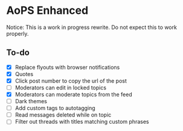 # AoPS Enhanced
Notice: This is a work in progress rewrite. Do not expect this to work properly.

## To-do

- [X] Replace flyouts with browser notifications
- [X] Quotes
- [X] Click post number to copy the url of the post
- [ ] Moderators can edit in locked topics
- [X] Moderators can moderate topics from the feed
- [ ] Dark themes
- [ ] Add custom tags to autotagging
- [ ] Read messages deleted while on topic
- [ ] Filter out threads with titles matching custom phrases

